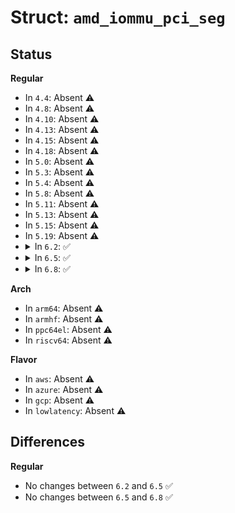 # Struct: <code>amd_iommu_pci_seg</code>

## Status
<b>Regular</b>
<ul>
<li>
In <code>4.4</code>: Absent ⚠️
</li>
<li>
In <code>4.8</code>: Absent ⚠️
</li>
<li>
In <code>4.10</code>: Absent ⚠️
</li>
<li>
In <code>4.13</code>: Absent ⚠️
</li>
<li>
In <code>4.15</code>: Absent ⚠️
</li>
<li>
In <code>4.18</code>: Absent ⚠️
</li>
<li>
In <code>5.0</code>: Absent ⚠️
</li>
<li>
In <code>5.3</code>: Absent ⚠️
</li>
<li>
In <code>5.4</code>: Absent ⚠️
</li>
<li>
In <code>5.8</code>: Absent ⚠️
</li>
<li>
In <code>5.11</code>: Absent ⚠️
</li>
<li>
In <code>5.13</code>: Absent ⚠️
</li>
<li>
In <code>5.15</code>: Absent ⚠️
</li>
<li>
In <code>5.19</code>: Absent ⚠️
</li>
<li>
<details>
<summary>In <code>6.2</code>: ✅</summary>

```c
struct amd_iommu_pci_seg {
    struct list_head list;
    struct llist_head dev_data_list;
    u16 id;
    u16 last_bdf;
    u32 dev_table_size;
    u32 alias_table_size;
    u32 rlookup_table_size;
    struct dev_table_entry *dev_table;
    struct amd_iommu **rlookup_table;
    struct irq_remap_table **irq_lookup_table;
    struct dev_table_entry *old_dev_tbl_cpy;
    u16 *alias_table;
    struct list_head unity_map;
};
```
</details>
</li>
<li>
<details>
<summary>In <code>6.5</code>: ✅</summary>

```c
struct amd_iommu_pci_seg {
    struct list_head list;
    struct llist_head dev_data_list;
    u16 id;
    u16 last_bdf;
    u32 dev_table_size;
    u32 alias_table_size;
    u32 rlookup_table_size;
    struct dev_table_entry *dev_table;
    struct amd_iommu **rlookup_table;
    struct irq_remap_table **irq_lookup_table;
    struct dev_table_entry *old_dev_tbl_cpy;
    u16 *alias_table;
    struct list_head unity_map;
};
```
</details>
</li>
<li>
<details>
<summary>In <code>6.8</code>: ✅</summary>

```c
struct amd_iommu_pci_seg {
    struct list_head list;
    struct llist_head dev_data_list;
    u16 id;
    u16 last_bdf;
    u32 dev_table_size;
    u32 alias_table_size;
    u32 rlookup_table_size;
    struct dev_table_entry *dev_table;
    struct amd_iommu **rlookup_table;
    struct irq_remap_table **irq_lookup_table;
    struct dev_table_entry *old_dev_tbl_cpy;
    u16 *alias_table;
    struct list_head unity_map;
};
```
</details>
</li>
</ul>
<b>Arch</b>
<ul>
<li>
In <code>arm64</code>: Absent ⚠️
</li>
<li>
In <code>armhf</code>: Absent ⚠️
</li>
<li>
In <code>ppc64el</code>: Absent ⚠️
</li>
<li>
In <code>riscv64</code>: Absent ⚠️
</li>
</ul>
<b>Flavor</b>
<ul>
<li>
In <code>aws</code>: Absent ⚠️
</li>
<li>
In <code>azure</code>: Absent ⚠️
</li>
<li>
In <code>gcp</code>: Absent ⚠️
</li>
<li>
In <code>lowlatency</code>: Absent ⚠️
</li>
</ul>

## Differences
<b>Regular</b>
<ul>
<li>
No changes between <code>6.2</code> and <code>6.5</code> ✅
</li>
<li>
No changes between <code>6.5</code> and <code>6.8</code> ✅
</li>
</ul>
